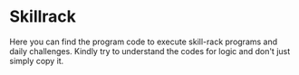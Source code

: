 # Skillrack
Here you can find the program code to execute skill-rack programs and daily challenges.  Kindly try to understand the codes for logic and don't just simply copy it.
